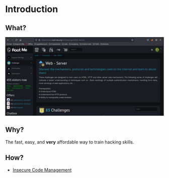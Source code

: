 # Introduction

## What?

![RootMe](../../_static/images/rootme.png)

## Why?

The fast, easy, and **very** affordable way to train hacking skills.

## How?

* [Insecure Code Management](git.md)
